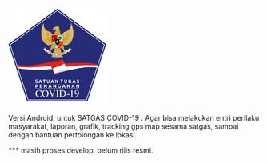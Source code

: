 ![Logotype](res/icon/android/icon-196x196.png)


Versi Android, untuk SATGAS COVID-19 . Agar bisa melakukan entri perilaku masyarakat, laporan, grafik, tracking gps map sesama satgas, sampai dengan bantuan pertolongan ke lokasi.


*** masih proses develop. belum rilis resmi.
